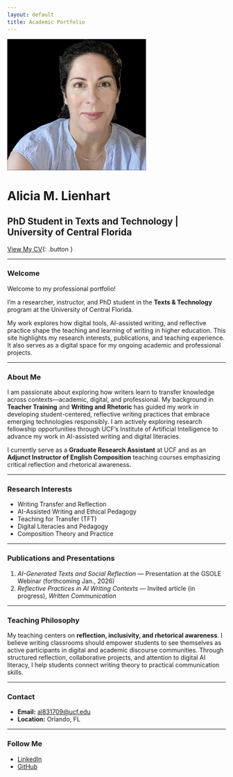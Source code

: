 ```yaml
---
layout: default
title: Academic Portfolio
---
```


![Featured Image](/assets/featured-image.jpg)

# Alicia M. Lienhart  
## PhD Student in Texts and Technology | University of Central Florida  

[View My CV](/My-Academic-CV/cv/){: .button }

---

### Welcome
Welcome to my professional portfolio!  


I’m a researcher, instructor, and PhD student in the **Texts & Technology** program at the University of Central Florida.  


My work explores how digital tools, AI-assisted writing, and reflective practice shape the teaching and learning of writing in higher education. This site highlights my research interests, publications, and teaching experience. It also serves as a digital space for my ongoing academic and professional projects. 

---

### About Me
I am passionate about exploring how writers learn to transfer knowledge across contexts—academic, digital, and professional. My background in **Teacher Training** and **Writing and Rhetoric** has guided my work in developing student-centered, reflective writing practices that embrace emerging technologies responsibly. I am actively exploring research fellowship opportunities through UCF’s Institute of Artificial Intelligence to advance my work in AI-assisted writing and digital literacies. 


I currently serve as a **Graduate Research Assistant** at UCF and as an **Adjunct Instructor of English Composition** teaching courses emphasizing critical reflection and rhetorical awareness.

---

### Research Interests
- Writing Transfer and Reflection  
- AI-Assisted Writing and Ethical Pedagogy  
- Teaching for Transfer (TFT)  
- Digital Literacies and Pedagogy  
- Composition Theory and Practice  

---

### Publications and Presentations
1. *AI-Generated Texts and Social Reflection* — Presentation at the GSOLE Webinar (forthcoming Jan., 2026)  
2. *Reflective Practices in AI Writing Contexts* — Invited article (in progress), *Written Communication*  

---

### Teaching Philosophy
My teaching centers on **reflection, inclusivity, and rhetorical awareness**. I believe writing classrooms should empower students to see themselves as active participants in digital and academic discourse communities. Through structured reflection, collaborative projects, and attention to digital AI literacy, I help students connect writing theory to practical communication skills.

---

### Contact
- **Email:** al831709@ucf.edu  
- **Location:** Orlando, FL  

---

### Follow Me
- [LinkedIn](https://linkedin.com/in/your_linkedin_profile)  
- [GitHub](https://github.com/AML1821)

